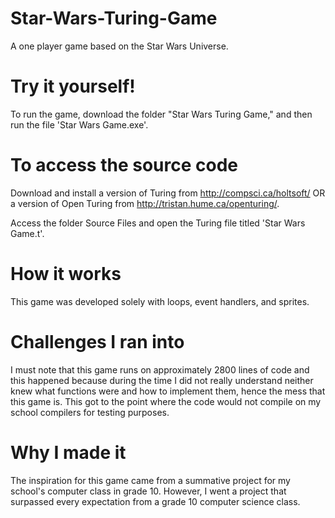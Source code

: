 # Star-Wars-Turing-Game
A one player game based on the Star Wars Universe.

# Try it yourself!
To run the game, download the folder "Star Wars Turing Game," and then run the file 'Star Wars Game.exe'.

# To access the source code
Download and install a version of Turing from http://compsci.ca/holtsoft/ OR a version of Open Turing from http://tristan.hume.ca/openturing/.

Access the folder Source Files and open the Turing file titled 'Star Wars Game.t'.

# How it works
This game was developed solely with loops, event handlers, and sprites.

# Challenges I ran into
I must note that this game runs on approximately 2800 lines of code and this happened because during the time I did not really understand neither knew what functions were and how to implement them, hence the mess that this game is. This got to the point where the code would not compile on my school compilers for testing purposes.

# Why I made it
The inspiration for this game came from a summative project for my school's computer class in grade 10. However, I went a project that surpassed every expectation from a grade 10 computer science class.
